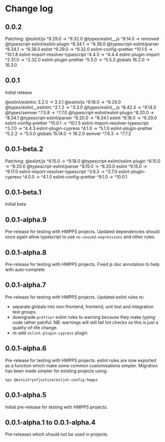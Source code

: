 # Change log

## 0.0.2

Patching:
 @eslint/js                         ^9.29.0  →  ^9.32.0
 @types/eslint__js                  ^9.14.0  →  removed
 @typescript-eslint/eslint-plugin   ^8.34.1  →  ^8.38.0
 @typescript-eslint/parser          ^8.34.1  →  ^8.38.0
 eslint                             ^9.29.0  →  ^9.32.0
 eslint-config-prettier             ^10.1.5  →  ^10.1.8
 eslint-import-resolver-typescript   ^4.4.3  →   ^4.4.4
 eslint-plugin-import               ^2.31.0  →  ^2.32.0
 eslint-plugin-prettier              ^5.5.0  →   ^5.5.3
 globals                             16.2.0  →   16.3.0

## 0.0.1

Initial release

 @eslint/eslintrc                     3.2.0  →    3.3.1
 @eslint/js                         ^9.18.0  →  ^9.29.0
 @types/eslint__eslintrc             ^2.1.2  →   ^3.3.0
 @types/eslint__js                  ^8.42.3  →  ^9.14.0
 @types/semver                       ^7.5.8  →   ^7.7.0
 @typescript-eslint/eslint-plugin   ^8.20.0  →  ^8.34.1
 @typescript-eslint/parser          ^8.20.0  →  ^8.34.1
 eslint                             ^9.18.0  →  ^9.29.0
 eslint-config-prettier             ^10.0.1  →  ^10.1.5
 eslint-import-resolver-typescript   ^3.7.0  →   ^4.4.3
 eslint-plugin-cypress               ^4.1.0  →   ^5.1.0
 eslint-plugin-prettier              ^5.2.2  →   ^5.5.0
 globals                            15.14.0  →   16.2.0
 semver                              ^7.6.3  →   ^7.7.2

## 0.0.1-beta.2

Patching:
  @eslint/js                         ^9.15.0  →  ^9.18.0
  @typescript-eslint/eslint-plugin   ^8.15.0  →  ^8.20.0
  @typescript-eslint/parser          ^8.15.0  →  ^8.20.0
  eslint                             ^9.15.0  →  ^9.17.0
  eslint-import-resolver-typescript   ^3.6.3  →   ^3.7.0
  eslint-plugin-cypress               ^4.0.0  →   ^4.1.0
  eslint-config-prettier              ^9.1.0  →  ^10.0.1


## 0.0.1-beta.1

Initial beta

## 0.0.1-alpha.9

Pre-release for testing with HMPPS projects.
Updated dependencies should once again allow typescript to use `no-unused-expressions` and other rules.

## 0.0.1-alpha.8

Pre-release for testing with HMPPS projects.
Fixed js doc annotation to help with auto-complete

## 0.0.1-alpha.7

Pre-release for testing with HMPPS projects.
Updated eslint rules to:

- separate globals into non-frontend, frontend, unit test and integration test groups.
- downgrade `prettier` eslint rules to warning because they make _typing_ code rather painful.
  NB: warnings will still fail lint checks so this is just a quality-of-life change.
- re-add `eslint-plugin-cypress` plugin

## 0.0.1-alpha.6

Pre-release for testing with HMPPS projects.
eslint rules are now exported as a function which make some common customisations simpler.
Migration has been made simpler for existing projects using:

```shell
npx @ministryofjustice/eslint-config-hmpps
```

## 0.0.1-alpha.5

Initial pre-release for testing with HMPPS projects.

## 0.0.1-alpha.1 to 0.0.1-alpha.4

Pre-releases which should not be used in projects.
